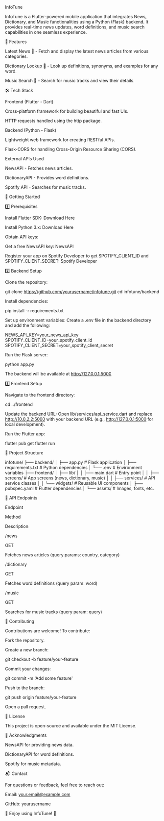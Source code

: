 InfoTune

InfoTune is a Flutter-powered mobile application that integrates News, Dictionary, and Music functionalities using a Python (Flask) backend. It provides real-time news updates, word definitions, and music search capabilities in one seamless experience.

📌 Features

Latest News 📰 - Fetch and display the latest news articles from various categories.

Dictionary Lookup 📖 - Look up definitions, synonyms, and examples for any word.

Music Search 🎵 - Search for music tracks and view their details.

🛠 Tech Stack

Frontend (Flutter - Dart)

Cross-platform framework for building beautiful and fast UIs.

HTTP requests handled using the http package.

Backend (Python - Flask)

Lightweight web framework for creating RESTful APIs.

Flask-CORS for handling Cross-Origin Resource Sharing (CORS).

External APIs Used

NewsAPI - Fetches news articles.

DictionaryAPI - Provides word definitions.

Spotify API - Searches for music tracks.

🚀 Getting Started

1️⃣ Prerequisites

Install Flutter SDK: Download Here

Install Python 3.x: Download Here

Obtain API keys:

Get a free NewsAPI key: NewsAPI

Register your app on Spotify Developer to get SPOTIFY_CLIENT_ID and SPOTIFY_CLIENT_SECRET: Spotify Developer

2️⃣ Backend Setup

Clone the repository:

git clone https://github.com/yourusername/infotune.git
cd infotune/backend

Install dependencies:

pip install -r requirements.txt

Set up environment variables:
Create a .env file in the backend directory and add the following:

NEWS_API_KEY=your_news_api_key
SPOTIFY_CLIENT_ID=your_spotify_client_id
SPOTIFY_CLIENT_SECRET=your_spotify_client_secret

Run the Flask server:

python app.py

The backend will be available at http://127.0.0.1:5000

3️⃣ Frontend Setup

Navigate to the frontend directory:

cd ../frontend

Update the backend URL:
Open lib/services/api_service.dart and replace http://10.0.2.2:5000 with your backend URL (e.g., http://127.0.0.1:5000 for local development).

Run the Flutter app:

flutter pub get
flutter run

📁 Project Structure

infotune/
├── backend/
│   ├── app.py          # Flask application
│   ├── requirements.txt # Python dependencies
│   └── .env            # Environment variables
├── frontend/
│   ├── lib/
│   │   ├── main.dart       # Entry point
│   │   ├── screens/       # App screens (news, dictionary, music)
│   │   ├── services/      # API service classes
│   │   └── widgets/       # Reusable UI components
│   ├── pubspec.yaml     # Flutter dependencies
│   └── assets/         # Images, fonts, etc.

📡 API Endpoints

Endpoint

Method

Description

/news

GET

Fetches news articles (query params: country, category)

/dictionary

GET

Fetches word definitions (query param: word)

/music

GET

Searches for music tracks (query param: query)

🤝 Contributing

Contributions are welcome! To contribute:

Fork the repository.

Create a new branch:

git checkout -b feature/your-feature

Commit your changes:

git commit -m 'Add some feature'

Push to the branch:

git push origin feature/your-feature

Open a pull request.

📜 License

This project is open-source and available under the MIT License.

🙌 Acknowledgments

NewsAPI for providing news data.

DictionaryAPI for word definitions.

Spotify for music metadata.

📬 Contact

For questions or feedback, feel free to reach out:

Email: your.email@example.com

GitHub: yourusername

🚀 Enjoy using InfoTune! 🎉

